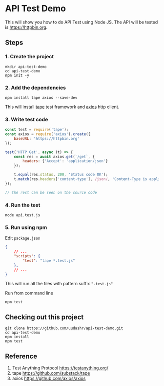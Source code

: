 # API Test Demo

This will show you how to do API Test using Node JS.
The API will be tested is https://httpbin.org.

## Steps

### 1. Create the project

```
mkdir api-test-demo
cd api-test-demo
npm init -y
```

### 2. Add the dependencies

```
npm install tape axios --save-dev
```

This will install [tape](https://www.npmjs.com/package/tape) test framework and [axios](https://www.npmjs.com/package/axios) http client.

### 3. Write test code

```javascript
const test = require('tape');
const axios = require('axios').create({
    baseURL: 'https://httpbin.org'
});

test('HTTP Get', async (t) => {
    const res = await axios.get(`/get`, {
        headers: {'Accept': 'application/json'}
    });

    t.equal(res.status, 200, 'Status code OK');
    t.match(res.headers['content-type'], /json/, 'Content-Type is application/json');
});

// the rest can be seen on the source code
```

### 4. Run the test

```
node api.test.js
```

### 5. Run using npm

Edit `package.json`
```json
{
    // ...
    "scripts": {
        "test": "tape *.test.js"
    },
    // ...
}
```
This will run all the files with pattern suffix `".test.js"`

Run from command line
```
npm test
```

## Checking out this project

```
git clone https://github.com/uudashr/api-test-demo.git
cd api-test-demo
npm install
npm test
```

## Reference
1. Test Anything Protocol https://testanything.org/
2. tape https://github.com/substack/tape
3. axios https://github.com/axios/axios